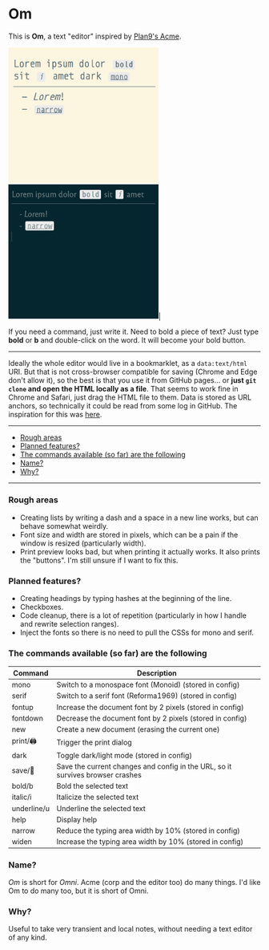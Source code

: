# Om

This is **Om**, a text "editor" inspired by [Plan9's Acme](https://en.wikipedia.org/wiki/Acme_(text_editor)).

<img src="light.png" width=300> <img src="dark.png" width=300>|

If you need a command, just write it.
Need to bold a piece of text? Just type **bold** or **b** and double-click on the word.
It will become your bold button.

---

Ideally the whole editor would live in a bookmarklet, as a `data:text/html` URI. But that is not cross-browser compatible for saving (Chrome and Edge don't allow it), so the best is that you use it from GitHub pages… or **just `git clone` and open the HTML locally as a file**. That seems to work fine in Chrome and Safari, just drag the HTML file to them. Data is stored as URL anchors, so technically it could be read from some log in GitHub. The inspiration for this was [here](https://mostlymaths.net/2020/10/202058-readings.html/#worlds-smallest-office-suitehttpszsergecompostsawfice).

---

<!-- vscode-markdown-toc -->
* [Rough areas](#Roughareas)
* [Planned features?](#Plannedfeatures)
* [The commands available (so far) are the following](#Thecommandsavailablesofararethefollowing)
* [Name?](#Name)
* [Why?](#Why)

<!-- vscode-markdown-toc-config
	numbering=false
	autoSave=true
	/vscode-markdown-toc-config -->
<!-- /vscode-markdown-toc -->

---

### <a name='Roughareas'></a>Rough areas
- Creating lists by writing a dash and a space in a new line works, but can behave somewhat weirdly.
- Font size and width are stored in pixels, which can be a pain if the window is resized (particularly width).
- Print preview looks bad, but when printing it actually works. It also prints the "buttons". I'm still unsure if I want to fix this.

### <a name='Plannedfeatures'></a>Planned features?
- Creating headings by typing hashes at the beginning of the line.
- Checkboxes.
- Code cleanup, there is a lot of repetition (particularly in how I handle and rewrite selection ranges).
- Inject the fonts so there is no need to pull the CSSs for mono and serif.

### <a name='Thecommandsavailablesofararethefollowing'></a>The commands available (so far) are the following

| Command     | Description                                                                    |
|-------------|--------------------------------------------------------------------------------|
| mono        | Switch to a monospace font (Monoid) (stored in config)                         |
| serif       | Switch to a serif font (Reforma1969) (stored in config)                        |
| fontup      | Increase the document font by 2 pixels (stored in config)                      |
| fontdown    | Decrease the document font by 2 pixels (stored in config)                      |
| new         | Create a new document (erasing the current one)                                |
| print/🖨️    | Trigger the print dialog                                                       |
| dark        | Toggle dark/light mode (stored in config)                                      |
| save/💾     | Save the current changes and config in the URL, so it survives browser crashes |
| bold/b      | Bold the selected text                                                         |
| italic/i    | Italicize the selected text                                                    |
| underline/u | Underline the selected text                                                    |
| help        | Display help                                                                   |
| narrow      | Reduce the typing area width by 10% (stored in config)                         |
| widen       | Increase the typing area width by 10% (stored in config)                       |

### <a name='Name'></a>Name?

_Om_ is short for _Omni_. Acme (corp and the editor too) do many things. I'd like Om to do many too, but it is short of Omni.

### <a name='Why'></a>Why?

Useful to take very transient and local notes, without needing a text editor of any kind.
